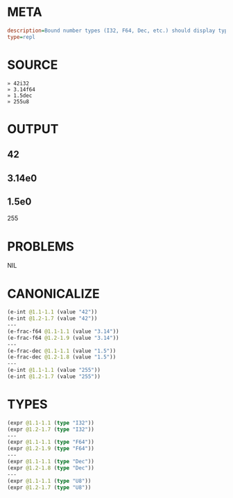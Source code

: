 # META
~~~ini
description=Bound number types (I32, F64, Dec, etc.) should display type annotations in REPL
type=repl
~~~
# SOURCE
~~~roc
» 42i32
» 3.14f64
» 1.5dec
» 255u8
~~~
# OUTPUT
42
---
3.14e0
---
1.5e0
---
255
# PROBLEMS
NIL
# CANONICALIZE
~~~clojure
(e-int @1.1-1.1 (value "42"))
(e-int @1.2-1.7 (value "42"))
---
(e-frac-f64 @1.1-1.1 (value "3.14"))
(e-frac-f64 @1.2-1.9 (value "3.14"))
---
(e-frac-dec @1.1-1.1 (value "1.5"))
(e-frac-dec @1.2-1.8 (value "1.5"))
---
(e-int @1.1-1.1 (value "255"))
(e-int @1.2-1.7 (value "255"))
~~~
# TYPES
~~~clojure
(expr @1.1-1.1 (type "I32"))
(expr @1.2-1.7 (type "I32"))
---
(expr @1.1-1.1 (type "F64"))
(expr @1.2-1.9 (type "F64"))
---
(expr @1.1-1.1 (type "Dec"))
(expr @1.2-1.8 (type "Dec"))
---
(expr @1.1-1.1 (type "U8"))
(expr @1.2-1.7 (type "U8"))
~~~
